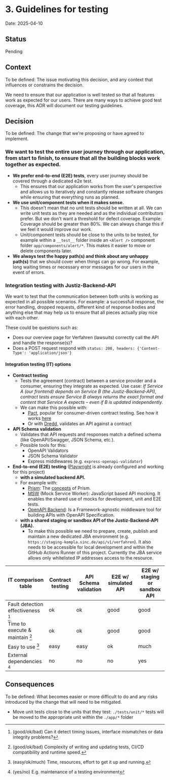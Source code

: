 # 3. Guidelines for testing

Date: 2025-04-10

## Status

Pending

## Context

To be defined: The issue motivating this decision, and any context that influences or constrains the decision.

We need to ensure that our application is well tested so that all features work as expected for our users. There are many ways to achieve good test coverage, this ADR will document our testing guidelines.

## Decision

To be defined: The change that we're proposing or have agreed to implement.

### We want to test the entire user journey through our application, from start to finish, to ensure that all the building blocks work together as expected.

- **We prefer end-to-end (E2E) tests**, every user journey should be covered through a dedicated e2e test.
  - This ensures that our application works from the user's perspective and allows us to iteratively and constantly release software changes while ensuring that everything runs as planned.
- **We use unit/component tests when it makes sense.**
  - This doesn't mean that no unit tests should be written at all. We can write unit tests as they are needed and as the individual contributors prefer. But we don't want a threshold for defect coverage. Example: Coverage should be greater than 80%. We can always change this if we feel it would improve our work.
  - Unit/component tests should be close to the units to be tested, for example within a `__test__` folder inside an `<Alert />` component folder `app/components/alert/*`. This makes it easier to move or delete components later.
- **We always test the happy path(s) and think about any unhappy path(s)** that we should cover when things can go wrong. For example, long waiting times or necessary error messages for our users in the event of errors.

### Integration testing with Justiz-Backend-API

We want to test that the communication between both units is working as expected in all possible scenarios. For example: a successfull response, the error handling, dropped requests, different kind of response bodies and anything else that may help us to ensure that all pieces actually play nice with each other.

These could be questions such as:

- Does our overview page for Verfahren (lawsuits) correctly call the API and handle the response(s)?
- Does a POST request respond with `status: 200, headers: {'Content-Type': 'application/json'}`

#### Integration testing (IT) options

- **Contract testing**
  - Tests the agreement (contract) between a service provider and a consumer, ensuring they integrate as expected. Use case: _If Service A (our frontend) depends on Service B (the Justiz-Backend-API), contract tests ensure Service B always returns the exact format and content that Service A expects – even if B is updated independently._
  - We can make this possible with:
    - [Pact](https://docs.pact.io/), popular for consumer-driven contract testing. See how it works [here](https://docs.pact.io/getting_started/how_pact_works)
    - Or with [Dredd](https://dredd.org/en/latest/), validates an API against a contract
- **API Schema validation**
  - Validates that API requests and responses match a defined schema (like OpenAPI/Swagger, JSON Schema, etc.).
  - Possible tools for this:
    - OpenAPI Validators
    - JSON Schema Validator
    - Express middlewares (e.g. `express-openapi-validator`)
- **End-to-end (E2E) testing** ([Playwright](https://playwright.dev/) is already configured and working for this project)
  - **with a simulated backend API.**
  - For example with:
    - [Prism](https://stoplight.io/open-source/prism): The [concepts](https://docs.stoplight.io/docs/prism/1593d1470e4df-concepts) of Prism.
    - [MSW](https://mswjs.io/) (Mock Service Worker): JavaScript based API mocking. It enables the shared use of mocks for development, unit and E2E tests.
    - [OpenAPI Backend](https://openapistack.co/docs/openapi-backend/intro/): Is a Framework-agnostic middleware tool for building APIs with OpenAPI Specification.
  - **with a shared staging or sandbox API of the Justiz-Backend-API (JBA).**
    - To make this possible we need to prepare, create, publish and maintain a new dedicated JBA environment (e.g. `https://staging-kompla.sinc.de/api/v1/verfahren`). It also needs to be accessible for local development and within the GitHub Actions Runner of this project. Currently the JBA service allows only whitelisted IP addresses access to the resource.

| IT comparison table                | Contract testing | API Schema validation | E2E w/ simulated API | E2E w/ staging or sandbox API |
| ---------------------------------- | ---------------- | --------------------- | -------------------- | ----------------------------- |
| Fault detection effectiveness [^1] | ok               | ok                    | good                 | good                          |
| Time to execute & maintain [^2]    | ok               | ok                    | good                 | good                          |
| Easy to use [^3]                   | easy             | easy                  | ok                   | much                          |
| External dependencies [^4]         | no               | no                    | no                   | yes                           |

## Consequences

To be defined: What becomes easier or more difficult to do and any risks introduced by the change that will need to be mitigated.

- Move unit tests close to the units that they test: `./tests/unit/*` tests will be moved to the appropriate unit within the `./app/*` folder

[^1]: (good/ok/bad) Can it detect timing issues, interface mismatches or data integrity problems?

[^2]: (good/ok/bad) Complexity of writing and updating tests, CI/CD compatibility and runtime speed.

[^3]: (easy/ok/much) Time, resources, effort to get it up and running.

[^4]: (yes/no) E.g. maintenance of a testing environment
